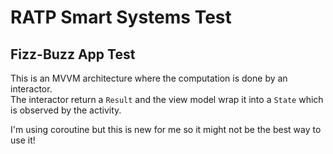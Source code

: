 # RATP Smart Systems Test

## Fizz-Buzz App Test

This is an MVVM architecture where the computation is done by an interactor.\
The interactor return a `Result` and the view model wrap it into a `State` which is observed by the activity.

I'm using coroutine but this is new for me so it might not be the best way to use it!

